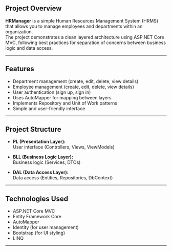 ## Project Overview

**HRManager** is a simple Human Resources Management System (HRMS) that allows you to manage employees and departments within an organization.  
The project demonstrates a clean layered architecture using ASP.NET Core MVC, following best practices for separation of concerns between business logic and data access.

---

## Features

- Department management (create, edit, delete, view details)
- Employee management (create, edit, delete, view details)
- User authentication (sign up, sign in)
- Uses AutoMapper for mapping between layers
- Implements Repository and Unit of Work patterns
- Simple and user-friendly interface

---

## Project Structure

- **PL (Presentation Layer):**  
  User interface (Controllers, Views, ViewModels)

- **BLL (Business Logic Layer):**  
  Business logic (Services, DTOs)

- **DAL (Data Access Layer):**  
  Data access (Entities, Repositories, DbContext)

---

## Technologies Used

- ASP.NET Core MVC
- Entity Framework Core
- AutoMapper
- Identity (for user management)
- Bootstrap (for UI styling)
- LINQ

---

